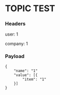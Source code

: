 # TOPIC TEST

### Headers
user: 1

company: 1

### Payload
```
{
    "name": "1"
    "value": [{
        "item": "1"
    }]
}
```